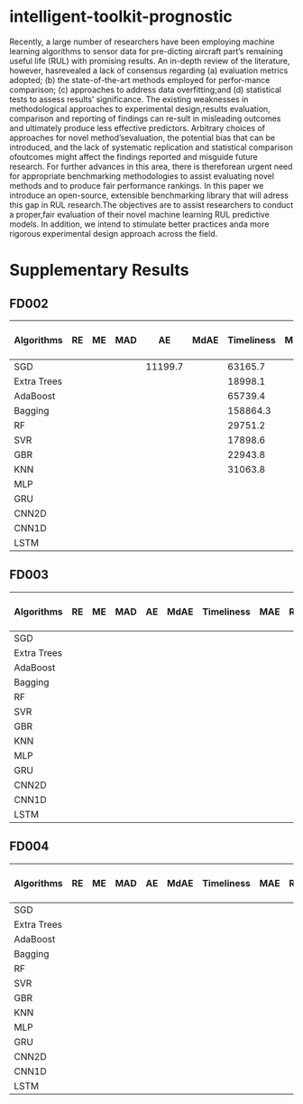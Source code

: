 # intelligent-toolkit-prognostic

Recently,  a  large  number  of  researchers  have  been employing  machine  learning  algorithms  to  sensor  data  for  pre-dicting aircraft part’s remaining useful life (RUL) with promising results.   An   in-depth   review   of   the   literature,   however,   hasrevealed  a  lack  of  consensus  regarding  (a)  evaluation  metrics adopted;  (b)  the  state-of-the-art  methods  employed  for  perfor-mance comparison; (c)  approaches  to  address  data  overfitting;and (d) statistical tests to assess results’ significance. The existing weaknesses in methodological approaches to experimental design,results evaluation, comparison and reporting of findings can re-sult in misleading outcomes and ultimately produce less effective predictors.  Arbitrary  choices  of  approaches  for  novel  method’sevaluation,  the  potential  bias  that  can  be  introduced,  and  the lack   of   systematic   replication   and   statistical   comparison   ofoutcomes might affect the findings reported and misguide future research.  For  further  advances  in  this  area,  there  is  thereforean urgent need for appropriate benchmarking methodologies to assist evaluating novel methods and to produce fair performance rankings.  In  this  paper  we  introduce  an  open-source,  extensible benchmarking library that will adress this gap in RUL research.The  objectives  are  to  assist  researchers  to  conduct  a  proper,fair  evaluation  of  their  novel  machine  learning  RUL  predictive models. In addition, we intend to stimulate better practices anda  more  rigorous  experimental  design  approach  across  the  field.

# Supplementary Results

## FD002
| Algorithms  | RE | ME | MAD | AE     | MdAE | Timeliness | MAE | RMSE | R^2 | sMAPE (%) | Training Time (s) | Testing Time (s) |
|-------------|----|----|-----|--------|------|------------|-----|------|-----|-----------|-------------------|------------------|
| SGD         |    |    |     | 11199.7|      | 63165.7    |     | 51.7 |     |           |                   |                  |
| Extra Trees |    |    |     |    |      | 18998.1    |     | 27.4 |     |           |                   |                  |
| AdaBoost    |    |    |     |    |      | 65739.4    |     | 37.4 |     |           |                   |                  |
| Bagging     |    |    |     |    |      | 158864.3   |     | 36.6 |     |           |                   |                  |
| RF          |    |    |     |    |      | 29751.2    |     | 27.9 |     |           |                   |                  |
| SVR         |    |    |     |    |      | 17898.6    |     | 30.3 |     |           |                   |                  |
| GBR         |    |    |     |    |      | 22943.8    |     | 28.2 |     |           |                   |                  |
| KNN         |    |    |     |    |      | 31063.8    |     | 28.5 |     |           |                   |                  |
| MLP         |    |    |     |    |      |            |     |      |     |           |                   |                  |
| GRU         |    |    |     |    |      |            |     |      |     |           |                   |                  |
| CNN2D       |    |    |     |    |      |            |     |      |     |           |                   |                  |
| CNN1D       |    |    |     |    |      |            |     |      |     |           |                   |                  |
| LSTM        |    |    |     |    |      |            |     |      |     |           |                   |                  |

## FD003
| Algorithms  | RE | ME | MAD | AE | MdAE | Timeliness | MAE | RMSE | R^2 | sMAPE (%) | Training Time (s) | Testing Time (s) |
|-------------|----|----|-----|----|------|------------|-----|------|-----|-----------|-------------------|------------------|
| SGD         |    |    |     |    |      |            |     |      |     |           |                   |                  |
| Extra Trees |    |    |     |    |      |            |     |      |     |           |                   |                  |
| AdaBoost    |    |    |     |    |      |            |     |      |     |           |                   |                  |
| Bagging     |    |    |     |    |      |            |     |      |     |           |                   |                  |
| RF          |    |    |     |    |      |            |     |      |     |           |                   |                  |
| SVR         |    |    |     |    |      |            |     |      |     |           |                   |                  |
| GBR         |    |    |     |    |      |            |     |      |     |           |                   |                  |
| KNN         |    |    |     |    |      |            |     |      |     |           |                   |                  |
| MLP         |    |    |     |    |      |            |     |      |     |           |                   |                  |
| GRU         |    |    |     |    |      |            |     |      |     |           |                   |                  |
| CNN2D       |    |    |     |    |      |            |     |      |     |           |                   |                  |
| CNN1D       |    |    |     |    |      |            |     |      |     |           |                   |                  |
| LSTM        |    |    |     |    |      |            |     |      |     |           |                   |                  |

## FD004
| Algorithms  | RE | ME | MAD | AE | MdAE | Timeliness | MAE | RMSE | R^2 | sMAPE (%) | Training Time (s) | Testing Time (s) |
|-------------|----|----|-----|----|------|------------|-----|------|-----|-----------|-------------------|------------------|
| SGD         |    |    |     |    |      |            |     |      |     |           |                   |                  |
| Extra Trees |    |    |     |    |      |            |     |      |     |           |                   |                  |
| AdaBoost    |    |    |     |    |      |            |     |      |     |           |                   |                  |
| Bagging     |    |    |     |    |      |            |     |      |     |           |                   |                  |
| RF          |    |    |     |    |      |            |     |      |     |           |                   |                  |
| SVR         |    |    |     |    |      |            |     |      |     |           |                   |                  |
| GBR         |    |    |     |    |      |            |     |      |     |           |                   |                  |
| KNN         |    |    |     |    |      |            |     |      |     |           |                   |                  |
| MLP         |    |    |     |    |      |            |     |      |     |           |                   |                  |
| GRU         |    |    |     |    |      |            |     |      |     |           |                   |                  |
| CNN2D       |    |    |     |    |      |            |     |      |     |           |                   |                  |
| CNN1D       |    |    |     |    |      |            |     |      |     |           |                   |                  |
| LSTM        |    |    |     |    |      |            |     |      |     |           |                   |                  |
